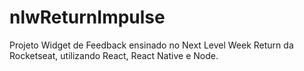 # nlwReturnImpulse
Projeto Widget de Feedback ensinado no Next Level Week Return da Rocketseat, utilizando React, React Native e Node.

